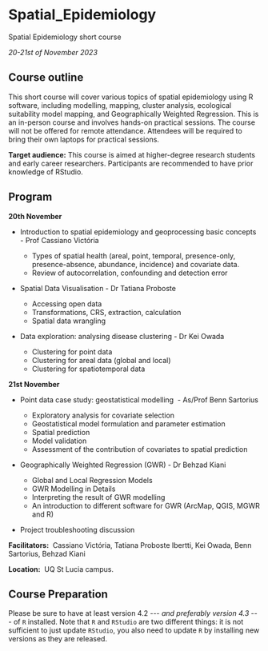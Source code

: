 # Spatial_Epidemiology

Spatial Epidemiology short course

*20-21st of November 2023*

## **Course outline**

This short course will cover various topics of spatial epidemiology using R software, including modelling, mapping, cluster analysis, ecological suitability model mapping, and Geographically Weighted Regression. This is an in-person course and involves hands-on practical sessions. The course will not be offered for remote attendance. Attendees will be required to bring their own laptops for practical sessions. 

**Target audience:** This course is aimed at higher-degree research students and early career researchers. Participants are recommended to have prior knowledge of RStudio.

## **Program**

**20th November**

-   Introduction to spatial epidemiology and geoprocessing basic concepts -  Prof Cassiano Victória

    -   Types of spatial health (areal, point, temporal, presence-only, presence-absence, abundance, incidence) and covariate data. 
    -   Review of autocorrelation, confounding and detection error

-   Spatial Data Visualisation - Dr Tatiana Proboste

    -   Accessing open data 
    -   Transformations, CRS, extraction, calculation 
    -   Spatial data wrangling 

-   Data exploration: analysing disease clustering - Dr Kei Owada

    -   Clustering for point data
    -   Clustering for areal data (global and local)
    -   Clustering for spatiotemporal data

**21st November**

-   Point data case study: geostatistical modelling  - As/Prof Benn Sartorius

    -   Exploratory analysis for covariate selection
    -   Geostatistical model formulation and parameter estimation
    -   Spatial prediction
    -   Model validation
    -   Assessment of the contribution of covariates to spatial prediction

-   Geographically Weighted Regression (GWR) -  Dr Behzad Kiani

    -   Global and Local Regression Models
    -   GWR Modelling in Details
    -   Interpreting the result of GWR modelling
    -   An introduction to different software for GWR (ArcMap, QGIS, MGWR and R)

-   Project troubleshooting discussion

**Facilitators:** ​​​​ Cassiano Victória, Tatiana Proboste Ibertti, Kei Owada, Benn Sartorius, Behzad Kiani 

**Location:** ​​​​​​ UQ St Lucia campus.


## **Course Preparation**

Please be sure to have at least version 4.2 --- *and preferably version 4.3* --- of `R` installed. Note that `R` and `RStudio` are two different things: it is not sufficient to just update `RStudio`, you also need to update `R` by installing new versions as they are released.
